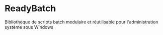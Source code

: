 # ReadyBatch
Bibliothèque de scripts batch modulaire et réutilisable  pour l'administration système sous Windows
